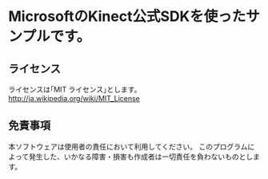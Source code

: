 # MicrosoftのKinect公式SDKを使ったサンプルです。

## ライセンス
ライセンスは｢MIT ライセンス｣とします。
http://ja.wikipedia.org/wiki/MIT_License

## 免責事項
本ソフトウェアは使用者の責任において利用してください。
このプログラムによって発生した、いかなる障害・損害も作成者は一切責任を負わないものとします。

